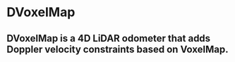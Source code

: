 # DVoxelMap


## DVoxelMap is a 4D LiDAR odometer that adds Doppler velocity constraints based on VoxelMap.
